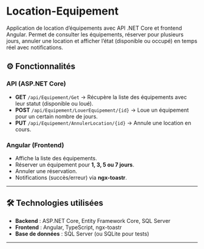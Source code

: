 # Location-Equipement
Application de location d’équipements avec API .NET Core et frontend Angular. Permet de consulter les équipements, réserver pour plusieurs jours, annuler une location et afficher l’état (disponible ou occupé) en temps réel avec notifications.

## ⚙️ Fonctionnalités

### API (ASP.NET Core)
- **GET** `/api/Equipement/Get` → Récupère la liste des équipements avec leur statut (disponible ou loué).
- **POST** `/api/Equipement/LouerEquipement/{id}` → Loue un équipement pour un certain nombre de jours.
- **PUT** `/api/Equipement/AnnulerLocation/{id}` → Annule une location en cours.

### Angular (Frontend)
- Affiche la liste des équipements.
- Réserver un équipement pour **1, 3, 5 ou 7 jours**.
- Annuler une réservation.
- Notifications (succès/erreur) via **ngx-toastr**.

---

## 🛠️ Technologies utilisées
- **Backend** : ASP.NET Core, Entity Framework Core, SQL Server  
- **Frontend** : Angular, TypeScript, ngx-toastr  
- **Base de données** : SQL Server (ou SQLite pour tests)  

---
